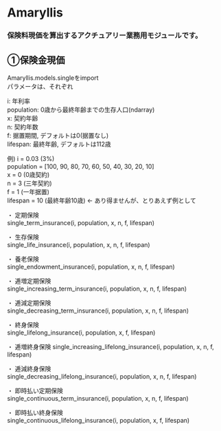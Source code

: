 # Amaryllis

### 保険料現価を算出するアクチュアリー業務用モジュールです。

## ①保険金現価
Amaryllis.models.singleをimport  
パラメータは、それぞれ  

i: 年利率  
population: 0歳から最終年齢までの生存人口(ndarray)  
x: 契約年齢  
n: 契約年数  
f: 据置期間, デフォルトは0(据置なし)  
lifespan: 最終年齢, デフォルトは112歳  

例) i = 0.03 (3%)  
population = [100, 90, 80, 70, 60, 50, 40, 30, 20, 10]  
x = 0 (0歳契約)  
n = 3 (三年契約)  
f = 1 (一年据置)  
lifespan = 10 (最終年齢10歳) <- あり得ませんが、とりあえず例として 


・ 定期保険  
single_term_insurance(i, population, x, n, f, lifespan)  

・ 生存保険  
single_life_insurance(i, population, x, n, f, lifespan)  

・ 養老保険  
single_endowment_insurance(i, population, x, n, f, lifespan)  

・ 逓増定期保険  
single_increasing_term_insurance(i, population, x, n, f, lifespan)  

・ 逓減定期保険  
single_decreasing_term_insurance(i, population, x, n, f, lifespan)  

・ 終身保険  
single_lifelong_insurance(i, population, x, f, lifespan)  

・ 逓増終身保険
single_increasing_lifelong_insurance(i, population, x, n, f, lifespan)  

・ 逓減終身保険  
single_decreasing_lifelong_insurance(i, population, x, n, f, lifespan)  

・ 即時払い定期保険  
single_continuous_term_insurance(i, population, x, n, f, lifespan)  

・ 即時払い終身保険  
single_continuous_lifelong_insurance(i, population, x, f, lifespan)  








